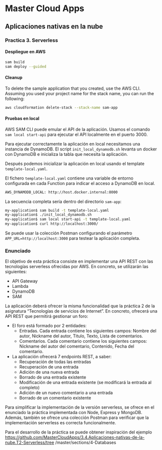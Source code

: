 # Master Cloud Apps

## Aplicaciones nativas en la nube

### Practica 3. Serverless

#### Despliegue en AWS

```bash
sam build
sam deploy --guided
```

#### Cleanup

To delete the sample application that you created, use the AWS CLI. Assuming you used your project name for the stack name, you can run the following:

```bash
aws cloudformation delete-stack --stack-name sam-app
```

#### Pruebas en local

AWS SAM CLI puede emular el API de la aplicación. Usamos el comando `sam local start-api` para ejecutar el API localmente en el puerto 3000.

Para ejecutar correctamente la aplicación en local necesitamos una instancia de DynamoDB. El script `init_local_dynamodb.sh` levanta un docker con DynamoDB e inicializa la tabla que necesita la aplicación.

Después podemos inicializar la aplicación en local usando el template `template-local.yaml`.

El fichero `template-local.yaml` contiene una variable de entorno configurada en cada Function para indicar el acceso a DynamoDB en local.

```bash
AWS_DYNAMODB_LOCAL: http://host.docker.internal:8000
```

La secuencia completa sería dentro del directorio `sam-app`:

```bash
my-application$ sam build -t template-local.yaml
my-application$ ./init_local_dynamodb.sh
my-application$ sam local start-api -t template-local.yaml
my-application$ curl http://localhost:3000/
```

Se puede usar la colección Postman configurando el parámetro `APP_URL=http://localhost:3000` para testear la aplicación completa.

### Enunciado

El objetivo de esta práctica consiste en implementar una API REST con las tecnologías serverless ofrecidas por AWS. En concreto, se utilizarán las siguientes:

* API Gateway
* Lambda
* DynamoDB
* SAM

La aplicación deberá ofrecer la misma funcionalidad que la práctica 2 de la asignatura “Tecnologías de servicios de Internet”. En concreto, ofrecerá una API REST que permitirá gestionar un foro:

* El foro está formado por 2 entidades:
  * Entradas​. Cada entrada contiene los siguientes campos: Nombre del autor,
Nickname del autor, Titulo, Texto, Lista de comentarios.
  * Comentarios​. Cada comentario contiene los siguientes campos: Nickname
del autor del comentario, Contenido, Fecha del comentario.
* La aplicación ofrecerá ​7 endpoints REST​, a saber:
  * Recuperación de todas las entradas
  * Recuperación de una entrada
  * Adición de una nueva entrada
  * Borrado de una entrada existente
  * Modificación de una entrada existente (se modificará la entrada al completo)
  * Adición de un nuevo comentario a una entrada
  * Borrado de un comentario existente

Para simplificar la implementación de la versión serverless, se ofrece en el enunciado la práctica implementada con Node, Express y MongoDB. Además, también se ofrece una colección Postman para verificar que la implementación serverless es correcta funcionalmente.

Para el desarrollo de la práctica se puede obtener inspiración del ejemplo
https://github.com/MasterCloudApps/3.4.Aplicaciones-nativas-de-la-nube.T2-Serverless/tree /master/sections/4-Databases